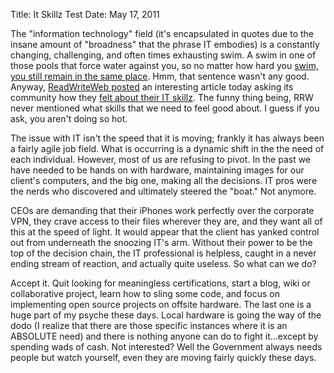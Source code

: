 Title: It Skillz Test
Date: May 17, 2011

The "information technology" field (it's encapsulated in quotes due to the insane amount of "broadness" that the phrase IT embodies) is a constantly changing, challenging, and often times exhausting swim. A swim in one of those pools that force water against you, so no matter how hard you [swim, you still remain in the same place](http://www.survivaltrainingpool.com/). Hmm, that sentence wasn't any good. Anyway, [ReadWriteWeb posted](http://www.readwriteweb.com/enterprise/2011/05/it-poll-how-do-you-feel-about.php) an interesting article today asking its community how they [felt about their IT skillz](http://www.readwriteweb.com/enterprise/2011/05/it-poll-how-do-you-feel-about.php). The funny thing being, RRW never mentioned what skills that we need to feel good about. I guess if you ask, you aren't doing so hot.

The issue with IT isn't the speed that it is moving; frankly it has always been a fairly agile job field. What is occurring is a dynamic shift in the the need of each individual. However, most of us are refusing to pivot. In the past we have needed to be hands on with hardware, maintaining images for our client's computers, and the big one, making all the decisions. IT pros were the nerds who discovered and ultimately steered the "boat." Not anymore.

CEOs are demanding that their iPhones work perfectly over the corporate VPN, they crave access to their files wherever they are, and they want all of this at the speed of light. It would appear that the client has yanked control out from underneath the snoozing IT's arm. Without their power to be the top of the decision chain, the IT professional is helpless, caught in a never ending stream of reaction, and actually quite useless. So what can we do?

Accept it. Quit looking for meaningless certifications, start a blog, wiki or collaborative project, learn how to sling some code, and focus on implementing open source projects on offsite hardware. The last one is a huge part of my psyche these days. Local hardware is going the way of the dodo (I realize that there are those specific instances where it is an ABSOLUTE need) and there is nothing anyone can do to fight it...except by spending wads of cash. Not interested? Well the Government always needs people but watch yourself, even they are moving fairly quickly these days.
